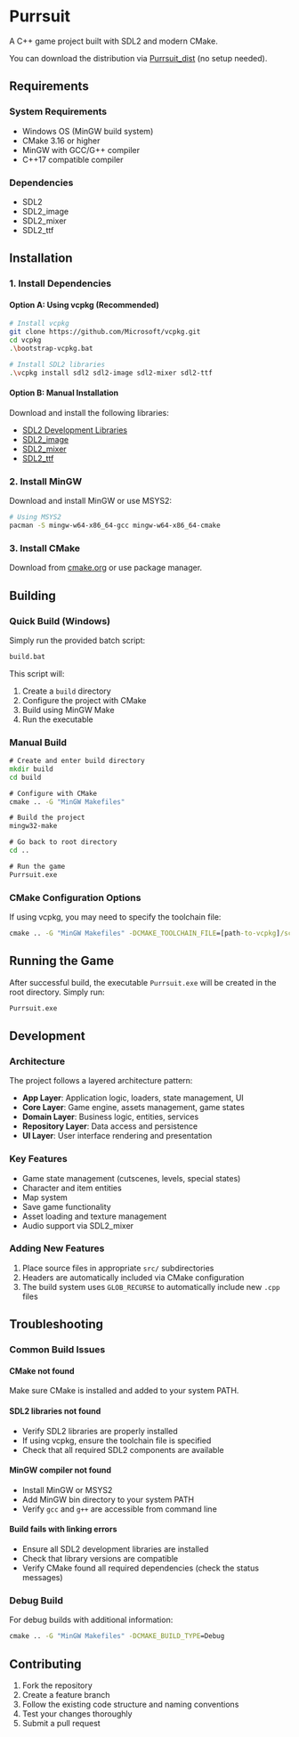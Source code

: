 # Purrsuit

A C++ game project built with SDL2 and modern CMake.

You can download the distribution via [Purrsuit_dist](https://drive.google.com/drive/folders/1JwROOJ-mXMtT8RjtUZRkc9PJSjtFNx76) (no setup needed).
## Requirements

### System Requirements
- Windows OS (MinGW build system)
- CMake 3.16 or higher
- MinGW with GCC/G++ compiler
- C++17 compatible compiler

### Dependencies
- SDL2
- SDL2_image
- SDL2_mixer
- SDL2_ttf

## Installation

### 1. Install Dependencies

#### Option A: Using vcpkg (Recommended)
```bash
# Install vcpkg
git clone https://github.com/Microsoft/vcpkg.git
cd vcpkg
.\bootstrap-vcpkg.bat

# Install SDL2 libraries
.\vcpkg install sdl2 sdl2-image sdl2-mixer sdl2-ttf
```

#### Option B: Manual Installation
Download and install the following libraries:
- [SDL2 Development Libraries](https://www.libsdl.org/download-2.0.php)
- [SDL2_image](https://www.libsdl.org/projects/SDL_image/)
- [SDL2_mixer](https://www.libsdl.org/projects/SDL_mixer/)
- [SDL2_ttf](https://www.libsdl.org/projects/SDL_ttf/)

### 2. Install MinGW
Download and install MinGW or use MSYS2:
```bash
# Using MSYS2
pacman -S mingw-w64-x86_64-gcc mingw-w64-x86_64-cmake
```

### 3. Install CMake
Download from [cmake.org](https://cmake.org/download/) or use package manager.

## Building

### Quick Build (Windows)
Simply run the provided batch script:
```cmd
build.bat
```

This script will:
1. Create a `build` directory
2. Configure the project with CMake
3. Build using MinGW Make
4. Run the executable

### Manual Build
```cmd
# Create and enter build directory
mkdir build
cd build

# Configure with CMake
cmake .. -G "MinGW Makefiles"

# Build the project
mingw32-make

# Go back to root directory
cd ..

# Run the game
Purrsuit.exe
```

### CMake Configuration Options
If using vcpkg, you may need to specify the toolchain file:
```cmd
cmake .. -G "MinGW Makefiles" -DCMAKE_TOOLCHAIN_FILE=[path-to-vcpkg]/scripts/buildsystems/vcpkg.cmake
```

## Running the Game

After successful build, the executable `Purrsuit.exe` will be created in the root directory. Simply run:
```cmd
Purrsuit.exe
```

## Development

### Architecture
The project follows a layered architecture pattern:
- **App Layer**: Application logic, loaders, state management, UI
- **Core Layer**: Game engine, assets management, game states
- **Domain Layer**: Business logic, entities, services
- **Repository Layer**: Data access and persistence
- **UI Layer**: User interface rendering and presentation

### Key Features
- Game state management (cutscenes, levels, special states)
- Character and item entities
- Map system
- Save game functionality
- Asset loading and texture management
- Audio support via SDL2_mixer

### Adding New Features
1. Place source files in appropriate `src/` subdirectories
2. Headers are automatically included via CMake configuration
3. The build system uses `GLOB_RECURSE` to automatically include new `.cpp` files

## Troubleshooting

### Common Build Issues

#### CMake not found
Make sure CMake is installed and added to your system PATH.

#### SDL2 libraries not found
- Verify SDL2 libraries are properly installed
- If using vcpkg, ensure the toolchain file is specified
- Check that all required SDL2 components are available

#### MinGW compiler not found
- Install MinGW or MSYS2
- Add MinGW bin directory to your system PATH
- Verify `gcc` and `g++` are accessible from command line

#### Build fails with linking errors
- Ensure all SDL2 development libraries are installed
- Check that library versions are compatible
- Verify CMake found all required dependencies (check the status messages)

### Debug Build
For debug builds with additional information:
```cmd
cmake .. -G "MinGW Makefiles" -DCMAKE_BUILD_TYPE=Debug
```

## Contributing

1. Fork the repository
2. Create a feature branch
3. Follow the existing code structure and naming conventions
4. Test your changes thoroughly
5. Submit a pull request

